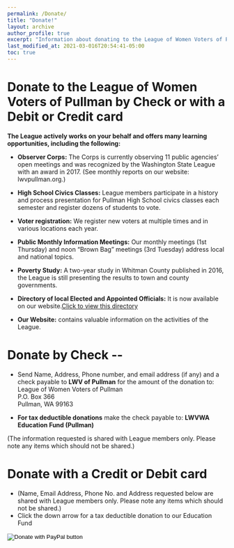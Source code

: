 ```yaml
---
permalink: /Donate/
title: "Donate!"
layout: archive
author_profile: true
excerpt: "Information about donating to the League of Women Voters of Pullman"
last_modified_at: 2021-03-016T20:54:41-05:00
toc: true
---
```


# Donate to the League of Women Voters of Pullman by Check or with a Debit or Credit card

**The League actively works on your behalf and offers many learning opportunities, including the following:**

* **Observer Corps:** The Corps is currently observing 11 public agencies’ open meetings and was recognized by the Washington State League with an award in 2017. (See monthly reports on our website: lwvpullman.org.)

* **High School Civics Classes:** League members participate in a history and process presentation for Pullman High School civics classes each semester and register dozens of students to vote.

* **Voter registration:** We register new voters at multiple times and in various locations each year.

* **Public Monthly Information Meetings:** Our monthly meetings (1st Thursday) and noon “Brown Bag” meetings (3rd Tuesday) address local and national topics.

* **Poverty Study:** A two-year study in Whitman County published in 2016, the League is still presenting the results to town and county governments.

* **Directory of local Elected and Appointed Officials:** It is now available on our website.[Click to view this directory ](https://lwvpullman.org/docs/_pages/voter_info/TRY2022.pdf)

* **Our Website:** contains valuable information on the activities of the League.

# Donate by Check --
* Send Name, Address, Phone number, and email address (if any) and a check payable to **LWV of Pullman** for the amount of the donation to:<br>
League of Women Voters of Pullman  
P.O. Box 366  
Pullman, WA 99163

* **For tax deductible donations** make the check payable to: **LWVWA Education Fund (Pullman)**

(The information requested is shared with League members only.  Please note any items which should not be shared.)

# Donate with a Credit or Debit card
* (Name, Email Address, Phone No. and Address requested below are shared with League members only.  Please note any items which should not be shared.)
* Click the down arrow for a tax deductible donation to our Education Fund

<form action="https://www.paypal.com/cgi-bin/webscr" method="post" target="_top">
<input type="hidden" name="cmd" value="_s-xclick" />
<input type="hidden" name="hosted_button_id" value="4CWWA5ZGYNNHJ" />
<input type="image" src="https://www.paypalobjects.com/en_US/i/btn/btn_donateCC_LG.gif" border="0" name="submit" title="PayPal - The safer, easier way to pay online!" alt="Donate with PayPal button" />
<img alt="" border="0" src="https://www.paypal.com/en_US/i/scr/pixel.gif" width="1" height="1" />
</form>
